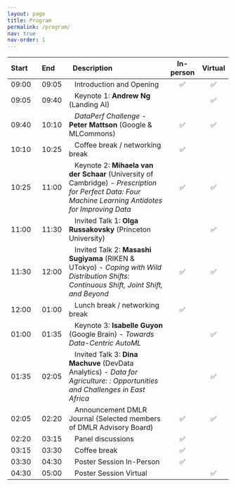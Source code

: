 ```yaml
---
layout: page
title: Program
permalink: /program/
nav: true
nav-order: 1
---
```

| Start    |   End    |   Description | In-person | Virtual |
|:---  |:---  |:---|:---:|:---:|
| 09:00 |   09:05 |    Introduction and Opening| :white_check_mark: | :white_check_mark: |
| 09:05 |   09:40 |    Keynote 1: **Andrew Ng** (Landing AI) || :white_check_mark: |
| 09:40 |   10:10 |    *DataPerf Challenge* - **Peter Mattson** (Google & MLCommons) | :white_check_mark: | :white_check_mark: |
| 10:10 |   10:25 |    Coffee break / networking break| :white_check_mark: |  |
| 10:25 |   11:00 |    Keynote 2: **Mihaela van der Schaar** (University of Cambridge) - *Prescription for Perfect Data: Four Machine Learning Antidotes for Improving Data*| :white_check_mark: | :white_check_mark: |
| 11:00 |   11:30 |    Invited Talk 1: **Olga Russakovsky** (Princeton University) || :white_check_mark: |
| 11:30 |   12:00 |    Invited Talk 2: **Masashi Sugiyama** (RIKEN & UTokyo) - *Coping with Wild Distribution Shifts: Continuous Shift, Joint Shift, and Beyond* | :white_check_mark: | :white_check_mark: |
| 12:00 |   01:00 |    Lunch break / networking break | :white_check_mark: |  |
| 01:00 |   01:35 |    Keynote 3: **Isabelle Guyon** (Google Brain) - *Towards Data-Centric AutoML*|| :white_check_mark: |
| 01:35 |   02:05 |    Invited Talk 3: **Dina Machuve** (DevData Analytics) - *Data for Agriculture: :  Opportunities and Challenges in East Africa* || :white_check_mark: |
| 02:05 |   02:20 |    Announcement DMLR Journal (Selected members of DMLR Advisory Board) | :white_check_mark: | :white_check_mark: |
| 02:20 |   03:15 |    Panel discussions | :white_check_mark: |  |
| 03:15 |   03:30 |    Coffee break | :white_check_mark: |  |
| 03:30 |   04:30 |    Poster Session In-Person | :white_check_mark: | |
| 04:30 |   05:00 |    Poster Session Virtual | | :white_check_mark: |
